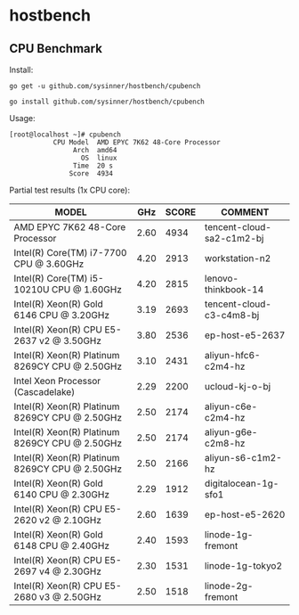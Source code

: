 # hostbench



## CPU Benchmark

Install:

``` shell
go get -u github.com/sysinner/hostbench/cpubench

go install github.com/sysinner/hostbench/cpubench
```

Usage:

``` shell
[root@localhost ~]# cpubench
           CPU Model  AMD EPYC 7K62 48-Core Processor
                Arch  amd64
                  OS  linux
                Time  20 s
               Score  4934
```

Partial test results (1x CPU core):

| MODEL                                          | GHz  | SCORE | COMMENT                   |
|------------------------------------------------|------|-------|---------------------------|
| AMD EPYC 7K62 48-Core Processor                | 2.60 | 4934  | tencent-cloud-sa2-c1m2-bj |
| Intel(R) Core(TM) i7-7700 CPU @ 3.60GHz        | 4.20 | 2913  | workstation-n2            |
| Intel(R) Core(TM) i5-10210U CPU @ 1.60GHz      | 4.20 | 2815  | lenovo-thinkbook-14       |
| Intel(R) Xeon(R) Gold 6146 CPU @ 3.20GHz       | 3.19 | 2693  | tencent-cloud-c3-c4m8-bj  |
| Intel(R) Xeon(R) CPU E5-2637 v2 @ 3.50GHz      | 3.80 | 2536  | ep-host-e5-2637           |
| Intel(R) Xeon(R) Platinum 8269CY CPU @ 2.50GHz | 3.10 | 2431  | aliyun-hfc6-c2m4-hz       |
| Intel Xeon Processor (Cascadelake)             | 2.29 | 2200  | ucloud-kj-o-bj            |
| Intel(R) Xeon(R) Platinum 8269CY CPU @ 2.50GHz | 2.50 | 2174  | aliyun-c6e-c2m4-hz        |
| Intel(R) Xeon(R) Platinum 8269CY CPU @ 2.50GHz | 2.50 | 2174  | aliyun-g6e-c2m8-hz        |
| Intel(R) Xeon(R) Platinum 8269CY CPU @ 2.50GHz | 2.50 | 2166  | aliyun-s6-c1m2-hz         |
| Intel(R) Xeon(R) Gold 6140 CPU @ 2.30GHz       | 2.29 | 1912  | digitalocean-1g-sfo1      |
| Intel(R) Xeon(R) CPU E5-2620 v2 @ 2.10GHz      | 2.60 | 1639  | ep-host-e5-2620           |
| Intel(R) Xeon(R) Gold 6148 CPU @ 2.40GHz       | 2.40 | 1593  | linode-1g-fremont         |
| Intel(R) Xeon(R) CPU E5-2697 v4 @ 2.30GHz      | 2.30 | 1531  | linode-1g-tokyo2          |
| Intel(R) Xeon(R) CPU E5-2680 v3 @ 2.50GHz      | 2.50 | 1518  | linode-2g-fremont         |

